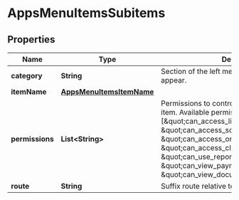 

# AppsMenuItemsSubitems


## Properties

Name | Type | Description | Notes
------------ | ------------- | ------------- | -------------
**category** | **String** | Section of the left menu in which the item will appear. |  [optional]
**itemName** | [**AppsMenuItemsItemName**](AppsMenuItemsItemName.md) |  |  [optional]
**permissions** | **List&lt;String&gt;** | Permissions to control who can view this menu item. Available permissions: [\&quot;can_access_listings_management\&quot;, \&quot;can_access_soci\&quot;, \&quot;can_access_online_presence\&quot;, \&quot;can_access_clients\&quot;, \&quot;can_use_reports\&quot;, \&quot;can_view_payments\&quot;, \&quot;can_view_documents\&quot;] |  [optional]
**route** | **String** | Suffix route relative to the app domain. |  [optional]



